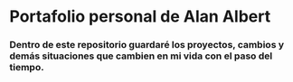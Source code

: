 # Portafolio personal de Alan Albert

### Dentro de este repositorio guardaré los proyectos, cambios y demás situaciones que cambien en mi vida con el paso del tiempo.